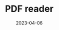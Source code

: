 ---
title: PDF reader
date: 2023-04-06
description: This little program takes a pdf file that is passed from the user through the command line and reads it outloud.
image: assets/img/games/pdr-reader.avif.png
img_alt: pdf_reader
company: Solo Project
technologies: [Python, pyttsx3, PyPDF2]
website: "Makers"
youtube: [""]
github_url: "https://github.com/MartaBia/pdf-reader"
---